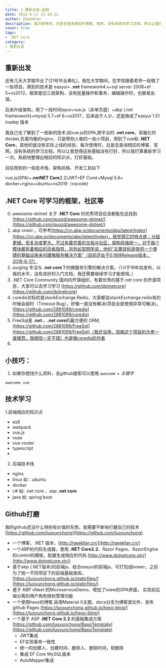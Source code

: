 ```yaml
---
title: 1.重新出发-起航
date: 2019-6-17 15:19:22
author: IGeekFan
description: 每次使用时，总是去查询相应的博客、官网，没有系统的学习文档，所以让我觉得这些基础没有打好，所以我打算重新学习一次。系统地整理出相应的知识点，打好基础。
cover: true
tags:
- .NET Core
category:
- 重新出发
---
```


## 重新出发
还有几天大学就毕业了(21号毕业典礼)，我在大学期间，在学校跟着老师一起做了一些项目，用到的技术是 easyui+ **.net** framework4.x+sql server 2008+ef 5+vs2012，框架是旧三层架构，没有批量操作和事务，编辑操作时，也极易出错。

后来升级架构，用了一段时间layui+vue.js（非单页面）+abp (.net frameowork)+mysql 5.7+ef 6+vs2017，后来由于人少，还是换成了easyui 1.51 insdep  版本

我自己也了解到了一些新的技术,如vue.js的SPA,跨平台的 **.net core**，容器化的docker,负载均衡的nginx，只是帮别人做的一些小项目，用到了vue和 **.NET Core**，其他的就没有实际上线的经验，每次使用时，总是去查询相应的博客、官网，没有系统的学习文档，所以让我觉得这些基础没有打好，所以我打算重新学习一次。系统地整理出相应的知识点，打好基础。


目前用到的一些技术栈、架构风格、开发工具如下

vue.js(SPA)+**.netNET Core**2.2(JWT+EF Core)+Mysql 5.6+ docker+nginx+ubuntu+vs2019（vscode)

## .NET Core 可学习的框架，社区等
0. awesome-dotnet 关于 **.NET Core** 的优秀项目应该都能在这找到 [https://github.com/quozd/awesome-dotnet/](https://github.com/quozd/awesome-dotnet/)
1. abp vnext ，可参考[https://cn.abp.io/documents/abp/latest/Index](https://cn.abp.io/documents/abp/latest/Index)，我觉得它的特点是：分层更细，但复杂度更大，不过有着完善的文档与社区，架构风格统一，对于每个模块都有着相应的风格指导，另外如官网所说，他的“主要目标是提供一个便捷的基础设施来创建微服务解决方案”（目前还处于0.18待Release版本，2019-6-17）
2. surging 专注与 **.net core**下的微服务引擎的解决方案，（1.0于19年初发布，以我的水平，没有良好的入门文档，我还需要继续学习才能使用。）
3. .NET Core Community  国内的开源组织，有着优秀的基于.net core 的开源项目，大家可以去学习学习
[https://github.com/dotnetcore](https://github.com/dotnetcore)
4. csredis对标的是stackExchange.Redis，大家都说stackExchange.redis有的时候会超时（Timeout Bug），好像一直没有解决(项目全部使用异常可解决)，[https://github.com/2881099/csredis](https://github.com/2881099/csredis)
5. FreeSql是 **.net 、.net core**的最方便的 ORM,     [https://github.com/2881099/FreeSql](https://github.com/2881099/FreeSql)（我还没用，但做这个项目的大佬一直推荐，我相信一定不错）也是做csredis的作者
6. 

## 小技巧：
1. 如果你想找什么资料，去github搜索可以使用 ```awesome``` + *关键字*
~~~
awesome vue
~~~


## 技术学习

1.前端相应的知识点
- es6
- webpack
- vue.js
- vuex
- vue-router
- typescript
- 



2. 后端技术栈
- nginx
- linux 如：ubuntu
- docker
- c# 如: .net core 、asp **.net core**
- java 如: spring boot


## Github打磨
 我的github还没什么特别有价值的东西，我需要不断地打磨自己的技术 [https://github.com/luoyunchong](https://github.com/luoyunchong)
 
 - 一个博客，.NET 版本，[http://igeekfan.cn/](http://igeekfan.cn/)
 - 一个ABP的代码生成器，使用 **.NET Core2.2**、Razor Pages、RazorEngine的cshtml的模板，配置生成相应的代码 [http://www.dotnetcore.xin/](http://www.dotnetcore.xin/)
 - 基于abp (.NET版本)的前端js、结合easyui的前端js，可打包成bower，之前为了统一不同项目下的前端基础类库。 [https://luoyunchong.github.io/staticfiles/](https://luoyunchong.github.io/staticfiles/)
 - 基于 ABP vNext  的MicroserviceDemo、增加了iview的SPA界面， 实现前后端分离的用户角色授权管理功能 
 - 一个使用hexo的博客,采用Material X主题，docs分支为博客源文件，发布github Pages [https://luoyunchong.github.io/hexo-blog/](https://luoyunchong.github.io/hexo-blog/)
 - 一个基于 ASP **.NET Core 2.2** 的基础集成方案 [https://github.com/luoyunchong/BasicTemplate](https://github.com/luoyunchong/BasicTemplate)
    *  JWT集成
    *  EF实现事务一致性
    *  统一的创建人、创建时间、删除人、删除时间，软删除
    *  集成 EF Core MySQL版本
    *  AutoMapper集成 
